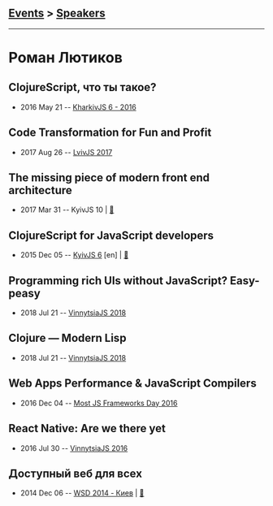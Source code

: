## [Events](../README.md) > [Speakers](../speakers.md)
---

# Роман Лютиков

## ClojureScript, что ты такое?
- 2016 May 21 -- [KharkivJS 6 - 2016](https://www.youtube.com/watch?v=ChxMUwSTEWc)    
## Code Transformation for Fun and Profit
- 2017 Aug 26 -- [LvivJS 2017](https://www.youtube.com/watch?v=2d3Dkjt0uBg)    
## The missing piece of modern front end architecture
- 2017 Mar 31 -- KyivJS 10  | [:notebook:](https://goo.gl/9m96pz)  
## ClojureScript for JavaScript developers
- 2015 Dec 05 -- [KyivJS 6](https://www.youtube.com/watch?v=cOejm16mCUU) [en] | [:notebook:](http://roman01la.github.io/cljs-for-js-devs/)  
## Programming rich UIs without JavaScript? Easy-peasy
- 2018 Jul 21 -- [VinnytsiaJS 2018](https://youtu.be/5IQVSJQvlEE)    
## Clojure — Modern Lisp
- 2018 Jul 21 -- [VinnytsiaJS 2018](https://youtu.be/eb3hDv_CuD8)    
## Web Apps Performance &amp; JavaScript Compilers
- 2016 Dec 04 -- [Most JS Frameworks Day 2016](https://frameworksdays.com/event/most-js-fwdays-2016/review/web-apps-performance)    
## React Native: Are we there yet
- 2016 Jul 30 -- [VinnytsiaJS 2016](https://www.youtube.com/watch?v=o2_qDphpjlQ)    
## Доступный веб для всех
- 2014 Dec 06 -- [WSD 2014 - Киев](https://www.youtube.com/watch?v=t8Td3Oq47yE)  | [:notebook:](https://wsd.events/2014/12/06/pres/web-a11y/)  
